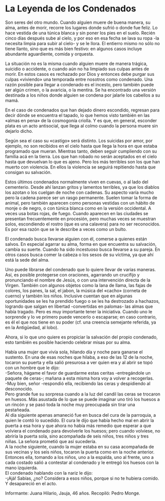 # La Leyenda de los Condenados

   Son seres del otro mundo. Cuando alguien muere de buena manera, su
   alma, antes de morir, recorre los lugares donde sufrió o donde fue
   feliz. Lo hace vestida de una túnica blanca y sin poner los pies en el
   suelo. Recién cinco días después sube al cielo, y por eso en esa fecha
   se lava su ropa -la necesita limpia para subir al cielo- y se le llora.
   El entierro mismo no sólo no tiene llanto, sino que es más bien
   festivo: en algunos casos incluye abundante aguardiente, comida y
   orquesta.
   
   La situación no es la misma cuando alguien muere de manera trágica,
   suicidio o accidente, o cuando aún no ha limpiado sus culpas antes de
   morir. En estos casos es rechazado por Dios y entonces debe purgar sus
   culpas «viviendo» una temporada entre nosotros como condenado. Una razón
   posible para llegar a condenado es el incesto, pero también puede ser
   algún crimen, o la avaricia, o la mentira. Se ha encontrado una versión
   destinada a los niños donde alguien se condena por jalarle los cabellos
   a su mamá.
   
   En el caso de condenados que han dejado dinero escondido, regresan para
   decir dónde se encuentra el tapado, lo que hemos visto también en las
   «almas en pena» de la cosmogonía criolla. Y es que, en general,
   esconder plata es un acto antisocial, que llega al colmo cuando la
   persona muere sin dejarlo dicho.
   
   Según sea el caso su «castigo» será distinto. Los suicidas por amor,
   por ejemplo, no son recibidos en el cielo hasta que llega la hora en
   que estaba programado que mueran. Mientras tanto, deben seguir
   cumpliendo con su familia acá en la tierra. Los que han robado no serán
   aceptados en el cielo hasta que devuelvan lo que es ajeno. Pero los más
   terribles son los que han muerto con violencia. En ellos la violencia
   se seguirá repitiendo hasta que consigan su salvación.
   
   Estos últimos condenados normalmente viven en cuevas, o al lado del
   cementerio. Desde ahí lanzan gritos y lamentos terribles, ya que los
   diablos los azotan o los cuelgan de noche con cadenas. Su aspecto varía
   mucho pero la cadena parece ser un rasgo permanente. Suelen tomar la
   forma de animal, pero también aparecen como personas vestidas con un
   hábito de monje o de negro, o con túnica blanca como en la versión
   occidental. A veces usa botas rojas, de fuego. Cuando aparecen en las
   ciudades se presentan frecuentemente en procesión, pero muchas veces se
   muestran solos, escondiendo el rostro (que es una calavera) para no ser
   reconocidos. Es por esa razón que se le describe a veces como un bulto.
   
   El condenado busca llevarse alguien con él, comerse a quienes están
   salvos. En especial agarrar su alma, forma en que encuentra su
   salvación, cambia su suerte. Cuando ha sido incestuoso busca llevarse a
   su pareja. En otros casos busca comer la cabeza o los sesos de su
   víctima, ya que ahí está la sede del alma.
   
   Uno puede librarse del condenado que lo quiere llevar de varias
   maneras. Así, es posible protegerse con oraciones, agarrando un
   crucifijo y pronunciando el nombre de Jesús, o con una intervención
   directa de la Virgen. También con algunos objetos como la lana de
   llama, las fajas de colores, los panes, la sal, el jabon, la música del
   «cacho» (corneta de cuerno) y también los niños. Inclusive cuentan que
   en algunas oportunidades se les ha prendido fuego o se les ha
   destrozado a hachazos, logrando que salgan en libertad -convertidas en
   palomas- las almas que había tragado. Pero es muy importante tener la
   iniciativa. Cuando uno le sorprende y lo ve primero puede vencerlo o
   escaparse; en caso contrario, es él el que nos tiene en su poder (cf.
   una creencia semejante referida, ya en la Antigüedad, al lobo).
   
   Ahora, si lo que uno quiere es propiciar la salvación del propio
   condenado, esto también es posible haciendo celebrar misas por su alma.
   
   Había una mujer que vivía sola, hilando día y noche para ganarse el
   sustento. En una de esas noches que hilaba, a eso de las 12 de la
   noche, tocaron su puerta y ella salió presurosa a ver quien era y al
   abrir se topó con un hombre que le dijo:  
   -Señora, hágame el favor de guardarme estas ceritas -entregándole un
   paquete de ceras-; mañana a esta misma hora voy a volver a recogerlas.  
   -Muy bien, señor -respondió ella, recibiendo las ceras y despidiendo al
   desconocido.  
   Pero grande fue su sorpresa cuando a la luz del candil las ceras se
   trocaron en huesos. Más asustada de lo que se puede imaginar uno tiró
   los huesos a un rincón y se pasó toda la noche muy preocupada sin tirar
   una pestañeada.  
   Al día siguiente apenas amaneció fue en busca del cura de la parroquia,
   a quien le contó lo sucedido. El cura le dijo que había hecho mal en
   abrir la puerta a esa hora y que ahora no había más remedio que esperar
   a que volviera el condenado para devolverle los huesos; pero cuando
   volviese, no abriría la puerta sola, sino acompañada de seis niños,
   tres niños y tres niñas. La señora prometió que así sucedería.  
   A la noche siguiente, cuando la mujer estaba en su casa acompañada de
   sus vecinas y los seis niños, tocaron la puerta como en la noche
   anterior.  
   Entonces ella, tomando a los niños, uno a la espalda, uno al frente,
   uno a cada costado salió a contestar al condenado y le entregó los
   huesos con la mano izquierda.  
   El condenado hablando con la nariz le dijo:  
   -¡Ajá! Sabías, ¿no? Considera a esos niños, porque si no te hubiera
   comido.  
   Y desapareció en el acto.
   
   Informante: Juana Hilario, Jauja, 46 años. Recopiló: Pedro Monge.